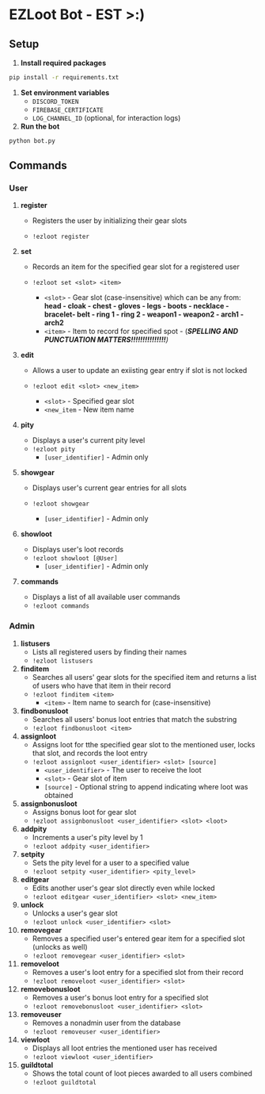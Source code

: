 # EZLoot Bot - EST &gt;:)

## **Setup**

1. **Install required packages** 

```bash
pip install -r requirements.txt
```

1. **Set environment variables**
   - `DISCORD_TOKEN`
   - `FIREBASE_CERTIFICATE`
   - `LOG_CHANNEL_ID` (optional, for interaction logs)
2. **Run the bot**

```python
python bot.py
```

## **Commands**

### User

1. **register**

   - Registers the user by initializing their gear slots

   - `!ezloot register`

2. **set**

   - Records an item for the specified gear slot for a registered user

   - `!ezloot set <slot> <item>`

     - `<slot>` - Gear slot (case-insensitive) which can be any from: **head - cloak - chest - gloves - legs - boots - necklace - bracelet- belt - ring 1 - ring 2 - weapon1 - weapon2 - arch1 - arch2**
     - `<item>` - Item to record for specified spot - (***SPELLING AND PUNCTUATION MATTERS!!!!!!!!!!!!!!!****)*

3. **edit**

   - Allows a user to update an exiisting gear entry if slot is not locked

   - `!ezloot edit <slot> <new_item>`

     - `<slot>` - Specified gear slot
     - `<new_item` - New item name

4. **pity**

   - Displays a user's current pity level
   - `!ezloot pity`
     - `[user_identifier]` - Admin only

5. **showgear**

   - Displays user's current gear entries for all slots

   - `!ezloot showgear`

     - `[user_identifier]` - Admin only

6. **showloot**

   - Displays user's loot records
   - `!ezloot showloot [@User]`
     - `[user_identifier]` - Admin only

7. **commands**

   - Displays a list of all available user commands
   - `!ezloot commands`

### Admin

 1. **listusers**
    - Lists all registered users by finding their names
    - `!ezloot listusers`
 2. **finditem**
    - Searches all users' gear slots for the specified item and returns a list of users who have that item in their record
    - `!ezloot finditem <item>`
      - `<item>` - Item name to search for (case-insensitive)
 3. **findbonusloot**
    - Searches all users' bonus loot entries that match the substring
    - `!ezloot findbonusloot <item>`
 4. **assignloot**
    - Assigns loot for tthe specified gear slot to the mentioned user, locks that slot, and records the loot entry
    - `!ezloot assignloot <user_identifier> <slot> [source]`
      - `<user_identifier>` - The user to receive the loot
      - `<slot>` - Gear slot of item
      - `[source]` - Optional string to append indicating where loot was obtained
 5. **assignbonusloot**
    - Assigns bonus loot for gear slot
    - `!ezloot assignbonusloot <user_identifier> <slot> <loot>`
 6. **addpity**
    - Increments a user's pity level by 1
    - `!ezloot addpity <user_identifier>`
 7. **setpity**
    - Sets the pity level for a user to a specified value
    - `!ezloot setpity <user_identifier> <pity_level>`
 8. **editgear**
    - Edits another user's gear slot directly even while locked
    - `!ezloot editgear <user_identifier> <slot> <new_item>`
 9. **unlock**
    - Unlocks a user's gear slot
    - `!ezloot unlock <user_identifier> <slot>`
10. **removegear**
    - Removes a specified user's entered gear item for a specified slot (unlocks as well)
    - `!ezloot removegear <user_identifier> <slot>`
11. **removeloot**
    - Removes a user's loot entry for a specified slot from their record
    - `!ezloot removeloot <user_identifier> <slot>`
12. **removebonusloot**
    - Removes a user's bonus loot entry for a specified slot
    - `!ezloot removebonusloot <user_identifier> <slot>`
13. **removeuser**
    - Removes a nonadmin user from the database
    - `!ezloot removeuser <user_identifier>`
14. **viewloot**
    - Displays all loot entries the mentioned user has received
    - `!ezloot viewloot <user_identifier>`
15. **guildtotal**
    - Shows the total count of loot pieces awarded to all users combined
    - `!ezloot guildtotal`